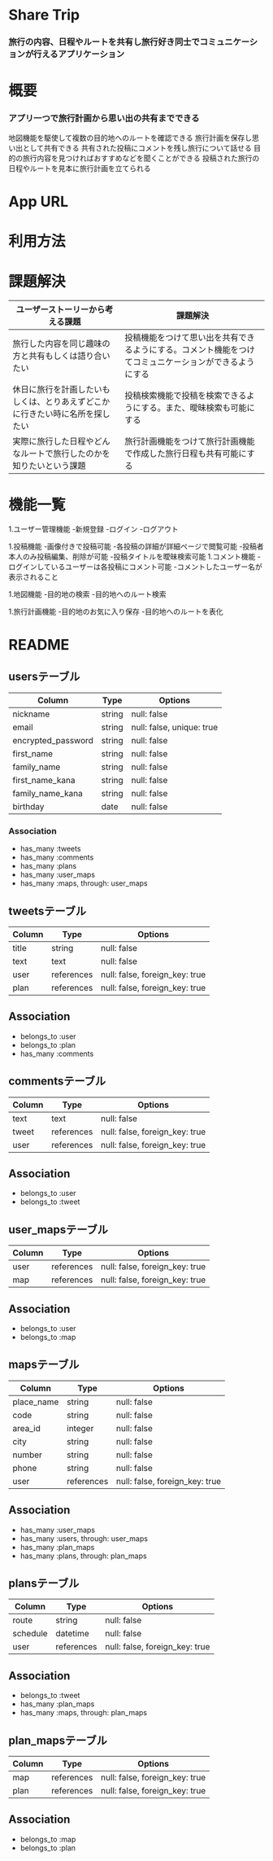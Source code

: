 # Share Trip
### 旅行の内容、日程やルートを共有し旅行好き同士でコミュニケーションが行えるアプリケーション

# 概要
### アプリ一つで旅行計画から思い出の共有までできる

地図機能を駆使して複数の目的地へのルートを確認できる
旅行計画を保存し思い出として共有できる
共有された投稿にコメントを残し旅行について話せる
目的の旅行内容を見つければおすすめなどを聞くことができる
投稿された旅行の日程やルートを見本に旅行計画を立てられる

# App URL

# 利用方法

# 課題解決

| ユーザーストーリーから考える課題                                      | 課題解決                                         |
| ---------------------------------------------------------------- | ------------------------------------------------- |
| 旅行した内容を同じ趣味の方と共有もしくは語り合いたい                      | 投稿機能をつけて思い出を共有できるようにする。コメント機能をつけてコミュニケーションができるようにする |
| 休日に旅行を計画したいもしくは、とりあえずどこかに行きたい時に名所を探したい  | 投稿検索機能で投稿を検索できるようにする。また、曖昧検索も可能にする |
| 実際に旅行した日程やどんなルートで旅行したのかを知りたいという課題          | 旅行計画機能をつけて旅行計画機能で作成した旅行日程も共有可能にする |




# 機能一覧

1.ユーザー管理機能
 -新規登録
 -ログイン
 -ログアウト

1.投稿機能
 -画像付きで投稿可能
 -各投稿の詳細が詳細ページで閲覧可能
 -投稿者本人のみ投稿編集、削除が可能
 -投稿タイトルを曖昧検索可能
1.コメント機能
 -ログインしているユーザーは各投稿にコメント可能
 -コメントしたユーザー名が表示されること

1.地図機能
 -目的地の検索
 -目的地へのルート検索

1.旅行計画機能
 -目的地のお気に入り保存
 -目的地へのルートを表化


# README

## usersテーブル

| Column             | Type   | Options                   |
| ------------------ | ------ | ------------------------- |
| nickname           | string | null: false               |
| email              | string | null: false, unique: true |
| encrypted_password | string | null: false               |
| first_name         | string | null: false               |
| family_name        | string | null: false               |
| first_name_kana    | string | null: false               |
| family_name_kana   | string | null: false               |
| birthday           | date   | null: false               |


### Association

- has_many :tweets
- has_many :comments
- has_many :plans
- has_many :user_maps
- has_many :maps, through: user_maps


## tweetsテーブル

| Column  | Type       | Options                        |
| ------- | ---------- | ------------------------------ |
| title   | string     | null: false                    |
| text    | text       | null: false                    |
| user    | references | null: false, foreign_key: true |
| plan    | references | null: false, foreign_key: true |


## Association

- belongs_to :user
- belongs_to :plan
- has_many :comments

## commentsテーブル

| Column  | Type       | Options                        |
| ------- | ---------- | ------------------------------ |
| text    | text       | null: false                    |
| tweet   | references | null: false, foreign_key: true |
| user    | references | null: false, foreign_key: true |


## Association

- belongs_to :user
- belongs_to :tweet

## user_mapsテーブル

| Column     | Type       | Options                        |
| ---------- | ---------- | ------------------------------ |
| user       | references | null: false, foreign_key: true |
| map        | references | null: false, foreign_key: true |


## Association

- belongs_to :user
- belongs_to :map


## mapsテーブル

| Column     | Type       | Options                        |
| ---------- | ---------- | ------------------------------ |
| place_name | string     | null: false                    |
| code       | string     | null: false                    |
| area_id    | integer    | null: false                    |
| city       | string     | null: false                    |
| number     | string     | null: false                    |
| phone      | string     | null: false                    |
| user       | references | null: false, foreign_key: true |



## Association

- has_many :user_maps
- has_many :users, through: user_maps
- has_many :plan_maps
- has_many :plans, through: plan_maps

## plansテーブル

| Column   | Type       | Options                        |
| -------- | ---------- | ------------------------------ |
| route    | string     | null: false                    |
| schedule | datetime   | null: false                    |
| user     | references | null: false, foreign_key: true |



## Association

- belongs_to :tweet
- has_many :plan_maps
- has_many :maps, through: plan_maps

## plan_mapsテーブル

| Column   | Type       | Options                        |
| -------- | ---------- | ------------------------------ |
| map      | references | null: false, foreign_key: true |
| plan     | references | null: false, foreign_key: true |



## Association

- belongs_to :map
- belongs_to :plan
